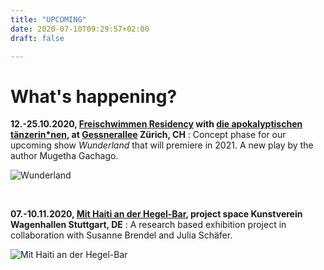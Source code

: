 ```yaml
---
title: "UPCOMING"
date: 2020-07-10T09:29:57+02:00
draft: false

---
```


# What's happening?

**12.-25.10.2020, [Freischwimmen Residency](https://freischwimmen.org/en/) with [die apokalyptischen tänzerin*nen](https://apocalypse.dance), at [Gessnerallee](https://www.gessnerallee.ch/) Zürich, CH**
:   Concept phase for our upcoming show *Wunderland* that will premiere in 2021. A new play by the author Mugetha Gachago.   

![Wunderland](/upcoming/wunderland.png)

&nbsp;

**07.-10.11.2020, [Mit Haiti an der Hegel-Bar](https://mithaitianderhegelbar.de/), project space Kunstverein Wagenhallen Stuttgart, DE**
:   A research based exhibition project in collaboration with Susanne Brendel and Julia Schäfer.

![Mit Haiti an der Hegel-Bar](/upcoming/haitihegel.png)